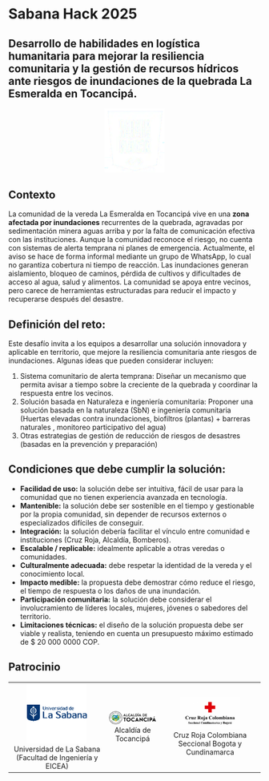 # Sabana Hack 2025
## Desarrollo de habilidades en logística humanitaria para mejorar la resiliencia comunitaria y la gestión de recursos hídricos ante riesgos de inundaciones de la quebrada La Esmeralda en Tocancipá.

<p align="center">
<img src="../docs/assets/sabana_hack_logo.png" alt="Unisabana" width="120">
</p>


## Contexto

La comunidad de la vereda La Esmeralda en Tocancipá vive en una **zona afectada por inundaciones** recurrentes de la quebrada, agravadas por sedimentación minera aguas arriba y por la falta de comunicación efectiva con las instituciones.
Aunque la comunidad reconoce el riesgo, no cuenta con sistemas de alerta temprana ni planes de emergencia. Actualmente, el aviso se hace de forma informal mediante un grupo de WhatsApp, lo cual no garantiza cobertura ni tiempo de reacción.
Las inundaciones generan aislamiento, bloqueo de caminos, pérdida de cultivos y dificultades de acceso al agua, salud y alimentos. La comunidad se apoya entre vecinos, pero carece de herramientas estructuradas para reducir el impacto y recuperarse después del desastre.

## Definición del reto:
Este desafío invita a los equipos a desarrollar una solución innovadora y aplicable en territorio, que mejore la resiliencia comunitaria ante riesgos de inundaciones. Algunas ideas que pueden considerar incluyen:

1. Sistema comunitario de alerta temprana:
Diseñar un mecanismo que permita avisar a tiempo sobre la creciente de la quebrada y coordinar la respuesta entre los vecinos.
2. Solución basada en Naturaleza e ingeniería comunitaria:
Proponer una solución basada en la naturaleza (SbN) e ingeniería comunitaria (Huertas elevadas contra inundaciones, biofiltros (plantas) + barreras naturales , monitoreo participativo del agua)
3. Otras estrategias de gestión de reducción de riesgos de desastres (basadas en la prevención y preparación) 

## Condiciones que debe cumplir la solución:
* **Facilidad de uso:** la solución debe ser intuitiva, fácil de usar para la comunidad que no tienen 
experiencia avanzada en tecnología.
* **Mantenible:** la solución debe ser sostenible en el tiempo y gestionable por la propia comunidad, sin depender de recursos externos o especializados difíciles de conseguir.
* **Integración:** la solución debería facilitar el vínculo entre comunidad e instituciones (Cruz Roja, Alcaldía, Bomberos).
* **Escalable / replicable:** idealmente aplicable a otras veredas o comunidades.
* **Culturalmente adecuada:** debe respetar la identidad de la vereda y el conocimiento local.
* **Impacto medible:** la propuesta debe demostrar cómo reduce el riesgo, el tiempo de respuesta o los daños de una inundación.
* **Participación comunitaria:** la solución debe considerar el involucramiento de líderes locales, mujeres, jóvenes o sabedores del territorio.
* **Limitaciones técnicas:** el diseño de la solución propuesta debe ser viable y realista, teniendo en cuenta un presupuesto máximo estimado de $ 20 000 0000 COP.

## Patrocinio

<table align="center">
  <tr>
    <td align="center"><img src="../docs/assets/Unisabana.png" alt="Unisabana" width="120"><br>Universidad de La Sabana (Facultad de Ingeniería y EICEA)</td>
    <td align="center"><img src="../docs/assets/Alcaldia.png" alt="Alcaldía de Tocancipá" width="120"><br>Alcaldía de Tocancipá</td>
    <td align="center"><img src="../docs/assets/CruzRoja.png" alt="Cruz Roja Colombiana" width="120"><br>Cruz Roja Colombiana Seccional Bogota y Cundinamarca</td>
  </tr>
</table>
